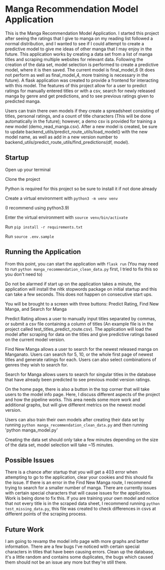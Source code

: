 # Manga Recommendation Model Application
This is the Manga Recommendation Model Application. I started this project after seeing the ratings that I give to manga on my reading list followed a normal distribution, and I wanted to see if I could attempt to create a predictive model to give me ideas of other manga that I may enjoy in the future.
This application works by creating a data set from a list of manga titles and scraping multiple websites for relevant data. Following the creation of the data set, model selection is performed to create a predictive model, where it is then saved. The current model is final_model_6 (It does not perform as well as final_model_4, more training is necessary in the future). A flask application was created to provide a frontend for interacting with this model. The features of this project allow for a user to predict ratings for manually entered titles or with a csv, search for newly released manga by genre and get predictions, and to see previous ratings given to predicted manga.

Users can train there own models if they create a spreadsheet consisting of titles, personal ratings, and a count of title characters (This will be done automatically in the future); however, a demo csv is provided for training a new model (demo_read_manga.csv). After a new model is created, be sure to update backend_utils/predict_route_utils/load_model() with the new model name, as well as add in a new version number to backend_utils/predict_route_utils/find_predictions(df, model).

## Startup
Open up your terminal

Clone the project

Python is required for this project so be sure to install it if not done already

Create a virtual environment with 
`python3 -m venv venv`

(I recommend using python3.9)

Enter the virtual environment with 
`source venv/bin/activate`

Run 
`pip install -r requirements.txt`

Run 
`source .env.sample`

## Running the Application
From this point, you can start the application with `flask run` (You may need to run `python manga_recommendation_clean_data.py` first, I tried to fix this so you don't need to)

Do not be alarmed if start up on the application takes a minute, the application will install the nltk stopwords package on initial startup and this can take a few seconds. This does not happen on consecutive start ups.

You will be brought to a screen with three buttons: Predict Rating, Find New Manga, and Search for Manga

Predict Rating allows a user to manually input titles separated by commas, or submit a csv file containing a column of titles (An example file is in the project called test_titles_predict_route.csv). The application will load the model after scraping for data on the titles and give predictive ratings based on the current model version.

Find New Manga allows a user to search for the newest released manga on Manganato. Users can search for 5, 10, or the whole first page of newest titles and generate ratings for each. Users can also select combinations of genres they wish to search for.

Search for Manga allows users to search for singular titles in the database that have already been predicted to see previous model version ratings.

On the home page, there is also a button in the top corner that will take users to the model info page. Here, I discuss different aspects of the project and how the pipeline works. This area needs some more work and additional graphs, but will give different metrics on the newest model version.

Users can also train their own models after creating their data set by running `python manga_recommendation_clean_data.py` and then running 'python manga_model.py'

Creating the data set should only take a few minutes depending on the size of the data set, model selection will take ~15 minutes.

## Possible Issues
There is a chance after startup that you will get a 403 error when attempting to go to the application, clear your cookies and this should fix the issue.
If there is an error in the Find New Manga route, I recommend trying to search for a smaller number of manga. There are currently issues with certain special characters that will cause issues for the application. Work is being done to fix this.
If you are training your own model and notice that not every title is in the scraped data sheet, I recommend running `python test_missing_data.py`, this file was created to check differences in csvs at different points of the scraping process.

## Future Work
I am going to revamp the model info page with more graphs and better information.
There are a few bugs I've noticed with certain special characters in titles that have been causing errors.
Clean up the database, it's a little random and contains some duplicates, the bugs which caused them should not be an issue any more but they're still there.
